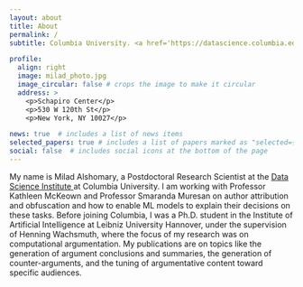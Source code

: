 ```yaml
---
layout: about
title: About
permalink: /
subtitle: Columbia University. <a href='https://datascience.columbia.edu/'> Data Science Institute </a>

profile:
  align: right
  image: milad_photo.jpg
  image_circular: false # crops the image to make it circular
  address: >
    <p>Schapiro Center</p>
    <p>530 W 120th St</p>
    <p>New York, NY 10027</p>

news: true  # includes a list of news items
selected_papers: true # includes a list of papers marked as "selected={true}"
social: false  # includes social icons at the bottom of the page
---
```


My name is Milad Alshomary, a Postdoctoral Research Scientist at the <a href='https://datascience.columbia.edu/'> Data Science Institute </a> at Columbia University. I am working with Professor Kathleen McKeown and Professor Smaranda Muresan on author attribution and obfuscation and how to enable ML models to explain their decisions on these tasks. Before joining Columbia, I was a Ph.D. student in the Institute of Artificial Intelligence at Leibniz University Hannover, under the supervision of Henning Wachsmuth, where the focus of my research was on computational argumentation. My publications are on topics like the generation of argument conclusions and summaries, the generation of counter-arguments, and the tuning of argumentative content toward specific audiences.